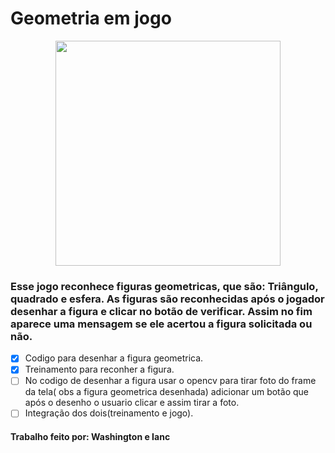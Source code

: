 # Geometria em jogo

<p align="center">
  <img width="360 height="200" src="https://d6ce0no7ktiq.cloudfront.net/images/stickers/1607.png">
</p>

### Esse jogo reconhece figuras geometricas, que são: Triângulo, quadrado e esfera. As figuras são reconhecidas após o jogador desenhar a figura e clicar no botão de verificar. Assim no fim aparece uma mensagem se ele acertou a figura solicitada ou não.

- [X] Codigo para desenhar a figura geometrica.
- [X] Treinamento para reconher a figura.
- [ ] No codigo de desenhar a figura usar o opencv para tirar foto do frame da tela( obs a figura geometrica desenhada) adicionar um botão 
que após o desenho o usuario clicar e assim tirar a foto.
- [ ] Integração dos dois(treinamento e jogo).

#### Trabalho feito por: Washington e Ianc 
